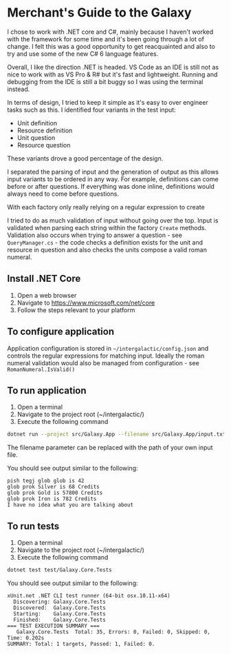 # Merchant's Guide to the Galaxy

I chose to work with .NET core and C#, mainly because I haven't worked with the framework for some time and it's been going through a lot of change. I felt this was a good opportunity to get reacquainted and also to try and use some of the new C# 6 language features.

Overall, I like the direction .NET is headed. VS Code as an IDE is still not as nice to work with as VS Pro & R# but it's fast and lightweight. Running and debugging from the IDE is still a bit buggy so I was using the terminal instead.

In terms of design, I tried to keep it simple as it's easy to over engineer tasks such as this. I identified four variants in the test input:

- Unit definition
- Resource definition
- Unit question
- Resource question

These variants drove a good percentage of the design.

I separated the parsing of input and the generation of output as this allows input variants to be ordered in any way. For example, definitions can come before or after questions. If everything was done inline, definitions would always need to come before questions.

With each factory only really relying on a regular expression to create

I tried to do as much validation of input without going over the top. Input is validated when parsing each string within the factory `Create` methods. Validation also occurs when trying to answer a question - see `QueryManager.cs` - the code checks a definition exists for the unit and resource in question and also checks the units compose a valid roman numeral.

## Install .NET Core

1. Open a web browser
2. Navigate to https://www.microsoft.com/net/core
3. Follow the steps relevant to your platform

## To configure application

Application configuration is stored in `~/intergalactic/config.json` and controls the regular expressions for matching input. Ideally the roman numeral validation would also be managed from configuration - see `RomanNumeral.IsValid()`

## To run application

1. Open a terminal
2. Navigate to the project root (~/intergalactic/)
3. Execute the following command

```sh
dotnet run --project src/Galaxy.App --filename src/Galaxy.App/input.txt
```

The filename parameter can be replaced with the path of your own input file.

You should see output similar to the following:

```
pish tegj glob glob is 42
glob prok Silver is 68 Credits
glob prok Gold is 57800 Credits
glob prok Iron is 782 Credits
I have no idea what you are talking about
```

## To run tests

1. Open a terminal
2. Navigate to the project root (~/intergalactic/)
3. Execute the following command

```sh
dotnet test test/Galaxy.Core.Tests
```

You should see output similar to the following:

```
xUnit.net .NET CLI test runner (64-bit osx.10.11-x64)
  Discovering: Galaxy.Core.Tests
  Discovered:  Galaxy.Core.Tests
  Starting:    Galaxy.Core.Tests
  Finished:    Galaxy.Core.Tests
=== TEST EXECUTION SUMMARY ===
   Galaxy.Core.Tests  Total: 35, Errors: 0, Failed: 0, Skipped: 0, Time: 0.202s
SUMMARY: Total: 1 targets, Passed: 1, Failed: 0.
```